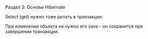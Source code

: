 Раздел 3: Основы Hibernate  

Select (get) нужно тоже делать в транзакции.

При изменении объекта не нужно его save - он сохранится при завершении транзакции.


